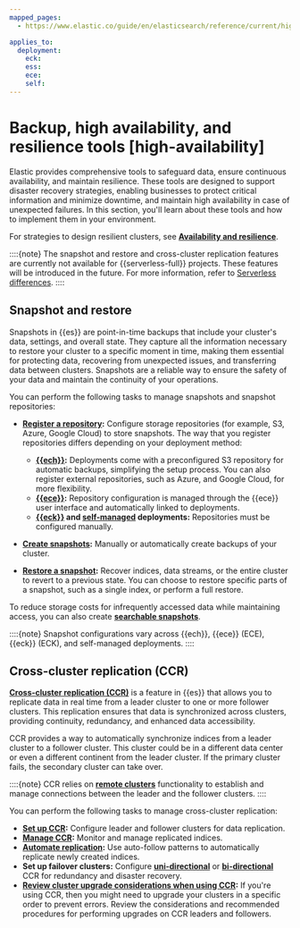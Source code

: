 ```yaml
---
mapped_pages:
  - https://www.elastic.co/guide/en/elasticsearch/reference/current/high-availability.html

applies_to:
  deployment:
    eck: 
    ess: 
    ece: 
    self: 
---
```




# Backup, high availability, and resilience tools [high-availability]

Elastic provides comprehensive tools to safeguard data, ensure continuous availability, and maintain resilience. These tools are designed to support disaster recovery strategies, enabling businesses to protect critical information and minimize downtime, and maintain high availability in case of unexpected failures. In this section, you'll learn about these tools and how to implement them in your environment.

For strategies to design resilient clusters, see **[Availability and resilience](production-guidance/availability-and-resilience.md)**.

::::{note} 
The snapshot and restore and cross-cluster replication features are currently not available for {{serverless-full}} projects. These features will be introduced in the future. For more information, refer to [Serverless differences](/deploy-manage/deploy/elastic-cloud/differences-from-other-elasticsearch-offerings.md#elasticsearch-differences-serverless-feature-categories).
::::

## Snapshot and restore

Snapshots in {{es}} are point-in-time backups that include your cluster's data, settings, and overall state. They capture all the information necessary to restore your cluster to a specific moment in time, making them essential for protecting data, recovering from unexpected issues, and transferring data between clusters. Snapshots are a reliable way to ensure the safety of your data and maintain the continuity of your operations.

You can perform the following tasks to manage snapshots and snapshot repositories:

- **[Register a repository](tools/snapshot-and-restore/manage-snapshot-repositories.md):** Configure storage repositories (for example, S3, Azure, Google Cloud) to store snapshots. The way that you register repositories differs depending on your deployment method:
  - **[{{ech}}](tools/snapshot-and-restore/elastic-cloud-hosted.md):** Deployments come with a preconfigured S3 repository for automatic backups, simplifying the setup process. You can also register external repositories, such as Azure, and Google Cloud, for more flexibility.
  - **[{{ece}}](tools/snapshot-and-restore/cloud-enterprise.md):** Repository configuration is managed through the {{ece}} user interface and automatically linked to deployments.
  - **[{{eck}}](tools/snapshot-and-restore/cloud-on-k8s.md) and [self-managed](tools/snapshot-and-restore/self-managed.md) deployments:** Repositories must be configured manually.

- **[Create snapshots](tools/snapshot-and-restore/create-snapshots.md):** Manually or automatically create backups of your cluster.
- **[Restore a snapshot](tools/snapshot-and-restore/restore-snapshot.md):** Recover indices, data streams, or the entire cluster to revert to a previous state. You can choose to restore specific parts of a snapshot, such as a single index, or perform a full restore.

To reduce storage costs for infrequently accessed data while maintaining access, you can also create **[searchable snapshots](tools/snapshot-and-restore/searchable-snapshots.md)**.

::::{note}
Snapshot configurations vary across {{ech}}, {{ece}} (ECE), {{eck}} (ECK), and self-managed deployments.
::::

## Cross-cluster replication (CCR)

**[Cross-cluster replication (CCR)](tools/cross-cluster-replication.md)** is a feature in {{es}} that allows you to replicate data in real time from a leader cluster to one or more follower clusters. This replication ensures that data is synchronized across clusters, providing continuity, redundancy, and enhanced data accessibility. 

CCR provides a way to automatically synchronize indices from a leader cluster to a follower cluster. This cluster could be in a different data center or even a different continent from the leader cluster. If the primary cluster fails, the secondary cluster can take over.

::::{note}
CCR relies on **[remote clusters](remote-clusters.md)** functionality to establish and manage connections between the leader and the follower clusters.
::::

You can perform the following tasks to manage cross-cluster replication:

- **[Set up CCR](tools/cross-cluster-replication/set-up-cross-cluster-replication.md):** Configure leader and follower clusters for data replication.
- **[Manage CCR](tools/cross-cluster-replication/manage-cross-cluster-replication.md):** Monitor and manage replicated indices.
- **[Automate replication](tools/cross-cluster-replication/manage-auto-follow-patterns.md):** Use auto-follow patterns to automatically replicate newly created indices.
- **Set up failover clusters:** Configure **[uni-directional](tools/cross-cluster-replication/uni-directional-disaster-recovery.md)** or **[bi-directional](tools/cross-cluster-replication/bi-directional-disaster-recovery.md)** CCR for redundancy and disaster recovery.
- **[Review cluster upgrade considerations when using CCR](upgrade.md):** If you're using CCR, then you might need to upgrade your clusters in a specific order to prevent errors. Review the considerations and recommended procedures for performing upgrades on CCR leaders and followers.
